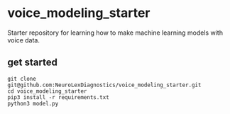 # voice_modeling_starter
Starter repository for learning how to make machine learning models with voice data.

## get started

```
git clone git@github.com:NeuroLexDiagnostics/voice_modeling_starter.git
cd voice_modeling_starter
pip3 install -r requirements.txt
python3 model.py
```
